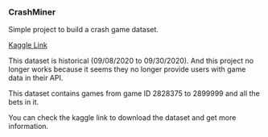 ### CrashMiner

Simple project to build a crash game dataset.

[Kaggle Link](https://www.kaggle.com/datasets/ccanb23/bcgame-crash-dataset)

This dataset is historical (09/08/2020 to 09/30/2020). And this project no longer works because it seems they no longer provide users with game data in their API.

This dataset contains games from game ID 2828375 to 2899999 and all the bets in it. 

You can check the kaggle link to download the dataset and get more information.
